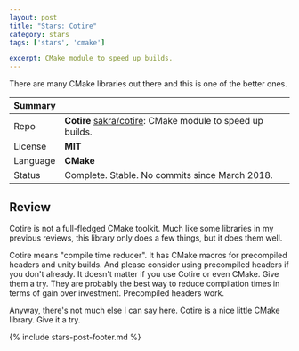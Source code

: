 ```yaml
---
layout: post
title: "Stars: Cotire"
category: stars
tags: ['stars', 'cmake']

excerpt: CMake module to speed up builds.
---
```


There are many CMake libraries out there and this is one of the better ones.

| Summary | |
|---|---|
| Repo     | **Cotire** [sakra/cotire](https://github.com/sakra/cotire): CMake module to speed up builds. |
| License  | **MIT** |
| Language | **CMake** |
| Status   | Complete. Stable. No commits since March 2018. |

## Review

Cotire is not a full-fledged CMake toolkit. Much like some libraries in my previous reviews, this library only does a few things, but it does them well.

Cotire means "compile time reducer". It has CMake macros for precompiled headers and unity builds. And please consider using precompiled headers if you don't already. It doesn't matter if you use Cotire or even CMake. Give them a try. They are probably the best way to reduce compilation times in terms of gain over investment. Precompiled headers work.

Anyway, there's not much else I can say here. Cotire is a nice little CMake library. Give it a try.

{% include stars-post-footer.md %}

